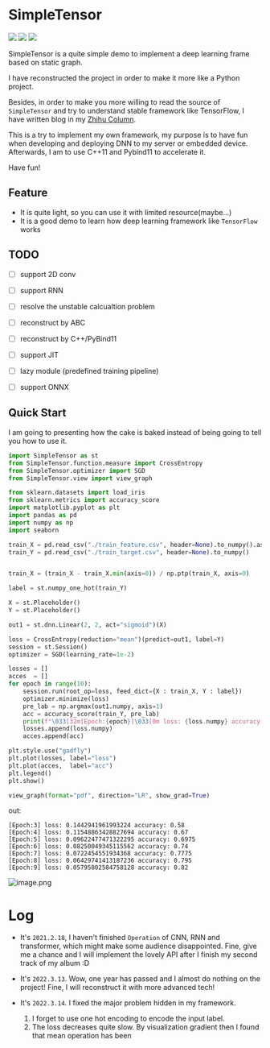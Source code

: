 # SimpleTensor

[![](https://img.shields.io/badge/SimpleTensor-Demo-brightgreen)](https://github.com/LSTM-Kirigaya/SimpleTensor) [![](https://img.shields.io/badge/Python-v3.7-blue)](https://github.com/LSTM-Kirigaya/SimpleTensor) [![](https://img.shields.io/badge/AI-framework-yellow)](https://github.com/LSTM-Kirigaya/SimpleTensor)

SimpleTensor is a quite simple demo to implement a deep learning frame based on static graph.


I have reconstructed the project in order to make it more like a Python project. 

Besides, in order to make you more willing to read the source of `SimpleTensor` and try to understand stable framework like TensorFlow, I have written blog in my [Zhihu Column](https://www.zhihu.com/column/c_1486851133511995393).

This is a try to implement my own framework, my purpose is to have fun when developing and deploying DNN to my server or embedded device. Afterwards, I am to use C++11 and Pybind11 to accelerate it.

Have fun!




## Feature

- It is quite light, so you can use it with limited resource(maybe...)
- It is a good demo to learn how deep learning framework like `TensorFlow` works



## TODO

- [ ] support 2D conv
- [ ] support RNN
- [ ] resolve the unstable calcualtion problem
- [ ] reconstruct by ABC
- [ ] reconstruct by C++/PyBind11
- [ ] support JIT
- [ ] lazy module (predefined training pipeline)
- [ ] support ONNX




## Quick Start

I am going to presenting how the cake is baked instead of being going to tell you how to use it.

```python
import SimpleTensor as st
from SimpleTensor.function.measure import CrossEntropy
from SimpleTensor.optimizer import SGD
from SimpleTensor.view import view_graph

from sklearn.datasets import load_iris
from sklearn.metrics import accuracy_score
import matplotlib.pyplot as plt
import pandas as pd
import numpy as np
import seaborn

train_X = pd.read_csv("./train_feature.csv", header=None).to_numpy().astype("float32")
train_Y = pd.read_csv("./train_target.csv", header=None).to_numpy()


train_X = (train_X - train_X.min(axis=0)) / np.ptp(train_X, axis=0) 

label = st.numpy_one_hot(train_Y)

X = st.Placeholder()
Y = st.Placeholder()

out1 = st.dnn.Linear(2, 2, act="sigmoid")(X)

loss = CrossEntropy(reduction="mean")(predict=out1, label=Y)
session = st.Session()
optimizer = SGD(learning_rate=1e-2)

losses = []
acces  = []
for epoch in range(10):
    session.run(root_op=loss, feed_dict={X : train_X, Y : label})
    optimizer.minimize(loss)
    pre_lab = np.argmax(out1.numpy, axis=1)
    acc = accuracy_score(train_Y, pre_lab)
    print(f"\033[32m[Epoch:{epoch}]\033[0m loss: {loss.numpy} accuracy: {acc}")
    losses.append(loss.numpy)
    acces.append(acc)

plt.style.use("gadfly")
plt.plot(losses, label="loss")
plt.plot(acces,  label="acc")
plt.legend()
plt.show()

view_graph(format="pdf", direction="LR", show_grad=True)
```

out:
```
[Epoch:3] loss: 0.1442941961993224 accuracy: 0.58
[Epoch:4] loss: 0.11548863428827694 accuracy: 0.67
[Epoch:5] loss: 0.09622477471322295 accuracy: 0.6975
[Epoch:6] loss: 0.08250049345115562 accuracy: 0.74
[Epoch:7] loss: 0.0722454551934368 accuracy: 0.7775
[Epoch:8] loss: 0.06429741413187236 accuracy: 0.795
[Epoch:9] loss: 0.05795802584758128 accuracy: 0.82
```
![image.png](https://s2.loli.net/2022/03/14/HNZhVcCPx7qM2il.png)





# Log
- It's `2021.2.18`, I haven't finished `Operation` of CNN, RNN and transformer, which might make some audience disappointed. Fine, give me a chance and I will implement the lovely API after I finish my second track of my album :D

- It's `2022.3.13`. Wow, one year has passed and I almost do nothing on the project! Fine, I will reconstruct it with more advanced tech!

- It's `2022.3.14`. I fixed the major problem hidden in my framework. 
    1. I forget to use one hot encoding to encode the input label.
    2. The loss decreases quite slow. By visualization gradient then I found that mean operation has been  